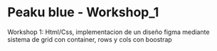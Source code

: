 # Peaku blue - Workshop_1
Workshop 1: Html/Css, implementacion de un diseño figma mediante sistema de grid con container, rows y cols con boostrap
